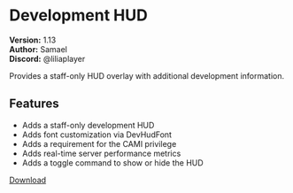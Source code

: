 # Development HUD

**Version:** 1.13  
**Author:** Samael  
**Discord:** @liliaplayer  

Provides a staff-only HUD overlay with additional development information.

## Features

- Adds a staff-only development HUD
- Adds font customization via DevHudFont
- Adds a requirement for the CAMI privilege
- Adds real-time server performance metrics
- Adds a toggle command to show or hide the HUD

[Download](https://github.com/LiliaFramework/Modules/raw/refs/heads/gh-pages/developmenthud.zip)
